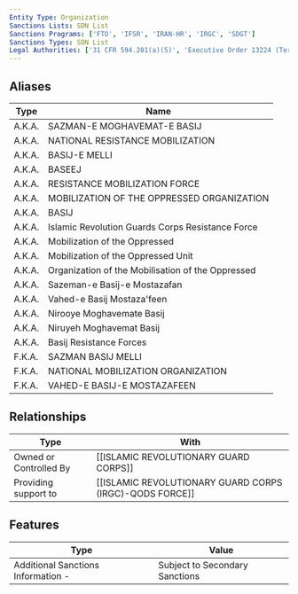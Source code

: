 ```yaml
---
Entity Type: Organization
Sanctions Lists: SDN List
Sanctions Programs: ['FTO', 'IFSR', 'IRAN-HR', 'IRGC', 'SDGT']
Sanctions Types: SDN List
Legal Authorities: ['31 CFR 594.201(a)(5)', 'Executive Order 13224 (Terrorism)', 'Executive Order 13553 (Iran)']
---
```


## Aliases
| Type  | Name      | 
|-------|-----------|
| A.K.A. | SAZMAN-E MOGHAVEMAT-E BASIJ |
| A.K.A. | NATIONAL RESISTANCE MOBILIZATION |
| A.K.A. | BASIJ-E MELLI |
| A.K.A. | BASEEJ |
| A.K.A. | RESISTANCE MOBILIZATION FORCE |
| A.K.A. | MOBILIZATION OF THE OPPRESSED ORGANIZATION |
| A.K.A. | BASIJ |
| A.K.A. | Islamic Revolution Guards Corps Resistance Force |
| A.K.A. | Mobilization of the Oppressed |
| A.K.A. | Mobilization of the Oppressed Unit |
| A.K.A. | Organization of the Mobilisation of the Oppressed |
| A.K.A. | Sazeman-e Basij-e Mostazafan |
| A.K.A. | Vahed-e Basij Mostaza'feen |
| A.K.A. | Nirooye Moghavemate Basij |
| A.K.A. | Niruyeh Moghavemat Basij |
| A.K.A. | Basij Resistance Forces |
| F.K.A. | SAZMAN BASIJ MELLI |
| F.K.A. | NATIONAL MOBILIZATION ORGANIZATION |
| F.K.A. | VAHED-E BASIJ-E MOSTAZAFEEN |

## Relationships
| Type  | With      | 
|-------|-----------|
| Owned or Controlled By | [[ISLAMIC REVOLUTIONARY GUARD CORPS]] |
| Providing support to | [[ISLAMIC REVOLUTIONARY GUARD CORPS (IRGC)-QODS FORCE]] |

## Features
| Type  | Value      |
|-------|------------|
| Additional Sanctions Information - | Subject to Secondary Sanctions |
